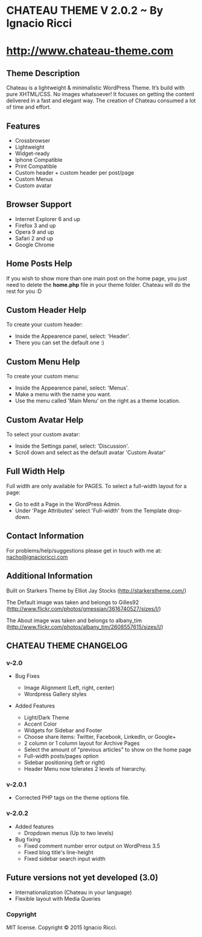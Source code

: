 # CHATEAU THEME V 2.0.2 ~ By Ignacio Ricci
# http://www.chateau-theme.com

## Theme Description

Chateau is a lightweight & minimalistic WordPress Theme.
It’s build with pure XHTML/CSS. No images whatsoever! It focuses on getting the content delivered in a fast and elegant way. The creation of Chateau consumed a lot of time and effort.

## Features

* Crossbrowser
* Lightweight
* Widget-ready
* Iphone Compatible
* Print Compatible
* Custom header + custom header per post/page
* Custom Menus
* Custom avatar

## Browser Support

* Internet Explorer 6 and up
* Firefox 3 and up
* Opera 9 and up
* Safari 2 and up
* Google Chrome

## Home Posts Help

If you wish to show more than one main post on the home page, you just need to delete the **home.php** file in your theme folder. Chateau will do the rest for you :D

## Custom Header Help

To create your custom header:

* Inside the Appearence panel, select: 'Header'.
* There you can set the default one :)

## Custom Menu Help

To create your custom menu:

* Inside the Appearence panel, select: 'Menus'.
* Make a menu with the name you want.
* Use the menu called 'Main Menu' on the right as a theme location.

## Custom Avatar Help

To select your custom avatar:

* Inside the Settings panel, select: 'Discussion'.
* Scroll down and select as the default avatar 'Custom Avatar'

## Full Width Help

Full width are only available for PAGES.
To select a full-width layout for a page:

* Go to edit a Page in the WordPress Admin.
* Under 'Page Attributes' select 'Full-width' from the Template
drop-down.

## Contact Information

For problems/help/suggestions please get in touch with
me at: nacho@ignacioricci.com

## Additional Information

Built on Starkers Theme by Elliot Jay Stocks
(http://starkerstheme.com/)

The Default image was taken and belongs to Gilles92
(http://www.flickr.com/photos/gmessian/3616740527/sizes/l/)

The About image was taken and belongs to albany_tim
(http://www.flickr.com/photos/albany_tim/2608557615/sizes/l/)

## CHATEAU THEME CHANGELOG

### v-2.0

* Bug Fixes
	* Image Alignment (Left, right, center)
	* Wordpress Gallery styles

* Added Features
	* Light/Dark Theme
	* Accent Color
	* Widgets for Sidebar and Footer
	* Choose share items: Twitter, Facebook, LinkedIn, or Google+
	* 2 column or 1 column layout for Archive Pages
	* Select the amount of "previous articles" to show on the home page
	* Full-width posts/pages option
	* Sidebar positioning (left or right)
	* Header Menu now tolerates 2 levels of hierarchy.

### v-2.0.1

* Corrected PHP tags on the theme options file.

### v-2.0.2

* Added features
	* Dropdown menus (Up to two levels)
* Bug fixing
	* Fixed comment number error output on WordPress 3.5
	* Fixed blog title's line-height
	* Fixed sidebar search input width

## Future versions not yet developed (3.0)

* Internationalization (Chateau in your language)
* Flexible layout with Media Queries

### Copyright  ###

MIT license. Copyright © 2015 Ignacio Ricci.
